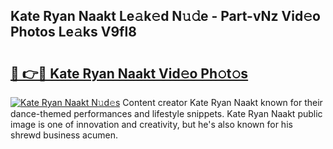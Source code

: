 ## Kate Ryan Naakt Le𝚊k𝚎d N𝚞𝚍e - Part-vNz Vid𝚎o Photos Le𝚊ks V9fl8

# <h2><a href="http://fb71atj.evod.top/?m=Kate+Ryan+Naakt">🔗 👉🔴 Kate Ryan Naakt Vid𝚎o Ph𝚘t𝚘s</a></h2>

[![Kate Ryan Naakt N𝚞d𝚎s](https://i.imgur.com/8V9OHl7.gif)](http://fb71atj.evod.top/?m=Kate+Ryan+Naakt)
Content creator Kate Ryan Naakt known for their dance-themed performances and lifestyle snippets. Kate Ryan Naakt public image is one of innovation and creativity, but he's also known for his shrewd business acumen. 
